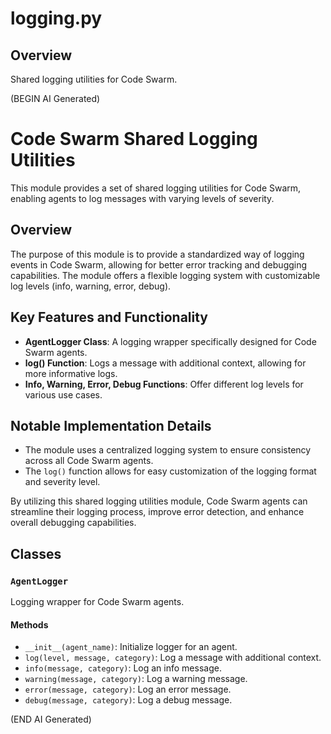 # logging.py

## Overview

Shared logging utilities for Code Swarm.

(BEGIN AI Generated)
# Code Swarm Shared Logging Utilities

This module provides a set of shared logging utilities for Code Swarm, enabling agents to log messages with varying levels of severity.

## Overview

The purpose of this module is to provide a standardized way of logging events in Code Swarm, allowing for better error tracking and debugging capabilities. The module offers a flexible logging system with customizable log levels (info, warning, error, debug).

## Key Features and Functionality

- **AgentLogger Class**: A logging wrapper specifically designed for Code Swarm agents.
- **log() Function**: Logs a message with additional context, allowing for more informative logs.
- **Info, Warning, Error, Debug Functions**: Offer different log levels for various use cases.

## Notable Implementation Details

- The module uses a centralized logging system to ensure consistency across all Code Swarm agents.
- The `log()` function allows for easy customization of the logging format and severity level.

By utilizing this shared logging utilities module, Code Swarm agents can streamline their logging process, improve error detection, and enhance overall debugging capabilities.


## Classes

### `AgentLogger`

Logging wrapper for Code Swarm agents.

#### Methods

- `__init__(agent_name)`: Initialize logger for an agent.
- `log(level, message, category)`: Log a message with additional context.
- `info(message, category)`: Log an info message.
- `warning(message, category)`: Log a warning message.
- `error(message, category)`: Log an error message.
- `debug(message, category)`: Log a debug message.

(END AI Generated)
